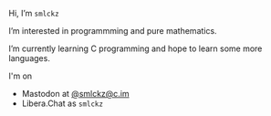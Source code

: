 Hi, I’m `smlckz`

I’m interested in programmming and pure mathematics.

I’m currently learning C programming and hope to learn some more languages.

I'm on

- Mastodon at [@smlckz@c.im](https://c.im/@smlckz)
- Libera.Chat as `smlckz`
